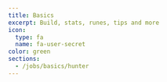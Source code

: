 ```yaml
---
title: Basics
excerpt: Build, stats, runes, tips and more
icon:
  type: fa
  name: fa-user-secret
color: green
sections:
  - /jobs/basics/hunter
---
```

